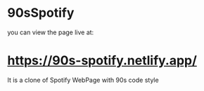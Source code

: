 # 90sSpotify

you can view the page live at:
# https://90s-spotify.netlify.app/

It is a clone of Spotify WebPage with 90s code style
